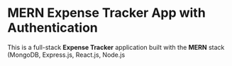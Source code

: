#  MERN Expense Tracker App with Authentication
This is a full-stack **Expense Tracker** application built with the **MERN** stack (MongoDB, Express.js, React.js, Node.js
